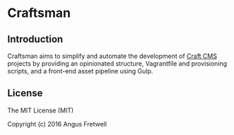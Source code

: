 # Craftsman

## Introduction

Craftsman aims to simplify and automate the development of [Craft CMS](http://craftcms.com) projects by providing an opinionated structure, Vagrantfile and provisioning scripts, and a front-end asset pipeline using Gulp.

## License

The MIT License (MIT)

Copyright (c) 2016 Angus Fretwell
